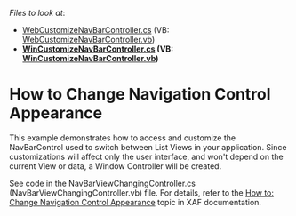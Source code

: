 <!-- default file list -->
*Files to look at*:

* [WebCustomizeNavBarController.cs](./CS/CustomizeNavigationControl.Module.Web/Controllers/WebCustomizeNavBarController.cs) (VB: [WebCustomizeNavBarController.vb](./VB/CustomizeNavigationControl.Module.Web/Controllers/WebCustomizeNavBarController.vb))
* **[WinCustomizeNavBarController.cs](./CS/CustomizeNavigationControl.Module.Win/Controllers/WinCustomizeNavBarController.cs) (VB: [WinCustomizeNavBarController.vb](./VB/CustomizeNavigationControl.Module.Win/Controllers/WinCustomizeNavBarController.vb))**
<!-- default file list end -->
# How to Change Navigation Control Appearance


<p>This example demonstrates how to access and customize the NavBarControl used to switch between List Views in your application. Since customizations will affect only the user interface, and won't depend on the current View or data, a Window Controller will be created.</p><p>See code in the NavBarViewChangingController.cs (NavBarViewChangingController.vb) file. For details, refer to the <a href="http://documentation.devexpress.com/#Xaf/CustomDocument2617">How to: Change Navigation Control Appearance</a> topic in XAF documentation.</p>

<br/>


